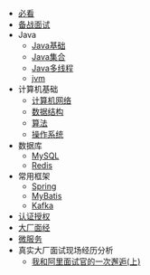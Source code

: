 
* [必看](./docs/a-0必看.md)
* [备战面试](./docs/a-1备战面试.md)
* Java
  * [Java基础](./docs/b-1面试题总结-Java基础.md)
  * [Java集合](./docs/b-2Java集合.md)
  * [Java多线程](./docs/b-3Java多线程.md)
  * [jvm](./docs/b-4jvm.md)
* 计算机基础
  * [计算机网络](./docs/c-1计算机网络.md)
  * [数据结构](./docs/c-2数据结构.md)
  * [算法](./docs/c-3算法.md)
  * [操作系统](./docs/c-4操作系统.md)
* 数据库
  * [MySQL](./docs/d-1-mysql.md)
  * [Redis](./docs/d-2-redis.md)
* 常用框架
  * [Spring](./docs/e-1spring.md)
  * [MyBatis](./docs/e-2mybatis.md)
  * [Kafka](./docs/e-3kafka.md)
* [认证授权](./docs/f-1认证授权.md)
* [大厂面经](./docs/g-面试经验.md)
* [微服务](./docs/h-微服务.md)
* 真实大厂面试现场经历分析
  - [我和阿里面试官的一次邂逅(上)](./docs/i-真实大厂面试现场.md)

